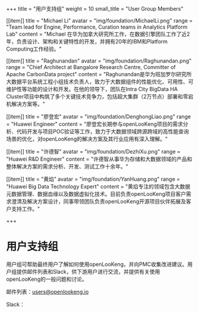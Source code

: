 +++
title = "用户支持组"
weight = 10
small_title = "User Group Members"

[[item]]
    title = "Michael Li"
    avatar = "img/foundation/MichaelLi.png"
    range = "Team lead for Engine, Performance, Curation teams in Analytics Platform Lab"
    content = "Michael 在华为加拿大研究所工作，在数据引擎团队工作了近2年，负责设计、架构和关键特性的开发，并拥有20年的IBM和Platform Computing工作经验。"


[[item]]
    title = "Raghunandan"
    avatar = "img/foundation/Raghunandan.png"
    range = "Chief Architect at Bangalore Research Centre, Committer of Apache CarbonData project"
    content = "Raghunandan是华为班加罗尔研究所大数据平台系统工程小组技术负责人，致力于大数据组件的性能优化、可用性、可维护性等功能的设计和开发。在他的领导下，团队在Intra City BigData HA Cluster项目中构筑了多个关键技术竞争力，包括超大集群（2万节点）部署和零宕机解决方案等。"

[[item]]
    title = "廖登宏"
    avatar = "img/foundation/DenghongLiao.png"
    range = "Huawei Engineer"
    content = "廖登宏长期参与openLooKeng项目的需求分析、代码开发与项目POC验证等工作，致力于大数据领域跨源跨域的高性能查询场景的优化，对openLooKeng的解决方案及其行业应用有深入理解。"

[[item]]
    title = "许德智"
    avatar = "img/foundation/DezhiXu.png"
    range = "Huawei R&D Engineer"
    content = "许德智从事华为存储和大数据领域的产品和整体解决方案的需求分析、开发、测试工作十余年。"

[[item]]
    title = "黄焰"
    avatar = "img/foundation/YanHuang.png"
    range = "Huawei Big Data Technology Expert"
    content = "黄焰专注的领域包含大数据元数据管理、数据血缘以及数据虚拟化技术。目前负责openLooKeng项目客户需求澄清及解决方案设计，同事带领团队负责openLooKeng开源项目伙伴拓展及客户支持工作。"






+++


# 用户支持组

用户组可帮助最终用户了解如何使用openLooKeng，并向PMC收集改进建议。用户组提供邮件列表和Slack，供下游用户进行交流，并提供有关使用openLooKeng的一般问题和讨论。


邮件列表：users@openlookeng.io

Slack：

